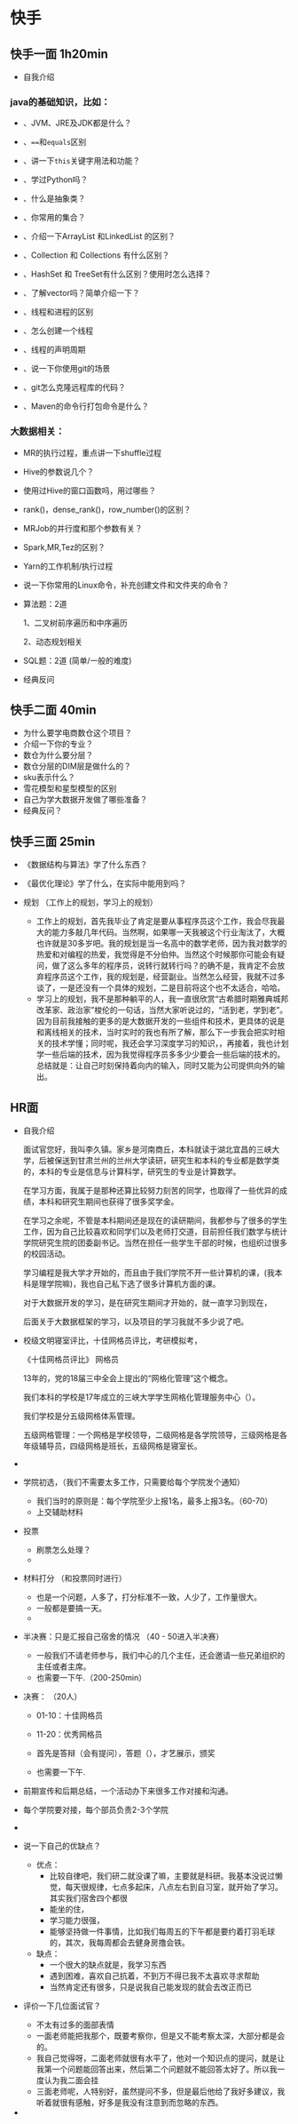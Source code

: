 # 快手

## 快手一面 1h20min

- 自我介绍

### java的基础知识，比如：

- 、JVM、JRE及JDK都是什么？
- 、`==`和`equals`区别
- 、讲一下`this`关键字用法和功能？
- 、学过Python吗？
- 、什么是抽象类？

- 、你常用的集合？
- 、介绍一下ArrayList 和LinkedList 的区别？
- 、Collection 和 Collections 有什么区别？
- 、HashSet 和 TreeSet有什么区别？使用时怎么选择？
- 、了解vector吗？简单介绍一下？

- 、线程和进程的区别
- 、怎么创建一个线程
- 、线程的声明周期
- 、说一下你使用git的场景
- 、git怎么克隆远程库的代码？
- 、Maven的命令行打包命令是什么？



### 大数据相关：

- MR的执行过程，重点讲一下shuffle过程

- Hive的参数说几个？
- 使用过Hive的窗口函数吗，用过哪些？
- rank()，dense_rank()，row_number()的区别？

- MRJob的并行度和那个参数有关？

- Spark,MR,Tez的区别？

- Yarn的工作机制/执行过程

- 说一下你常用的Linux命令，补充创建文件和文件夹的命令？

- 算法题：2道

  1、二叉树前序遍历和中序遍历

  2、动态规划相关

- SQL题：2道 (简单/一般的难度)

- 经典反问





## 快手二面 40min

- 为什么要学电商数仓这个项目？
- 介绍一下你的专业？
- 数仓为什么要分层？
- 数仓分层的DIM层是做什么的？
- sku表示什么？
- 雪花模型和星型模型的区别
- 自己为学大数据开发做了哪些准备？
- 经典反问？





## 快手三面 25min

- 《数据结构与算法》学了什么东西？
- 《最优化理论》学了什么，在实际中能用到吗？

- 规划 （工作上的规划，学习上的规划）

  - 工作上的规划，首先我毕业了肯定是要从事程序员这个工作，我会尽我最大的能力多敲几年代码。当然啊，如果哪一天我被这个行业淘汰了，大概也许就是30多岁吧。我的规划是当一名高中的数学老师，因为我对数学的热爱和对编程的热爱，我觉得是不分伯仲。当然这个时候那你可能会有疑问，做了这么多年的程序员，说转行就转行吗？的确不是，我肯定不会放弃程序员这个工作，我的规划是，经营副业。当然怎么经营，我就不过多谈了，一是还没有一个具体的规划，二是目前将这个也不太适合，哈哈。
  - 学习上的规划，我不是那种躺平的人，我一直很欣赏“古希腊时期雅典城邦改革家、政治家”梭伦的一句话，当然大家听说过的，“活到老，学到老”。因为目前我接触的更多的是大数据开发的一些组件和技术，更具体的说是和离线相关的技术，当时实时的我也有所了解，那么下一步我会把实时相关的技术学懂；同时呢，我还会学习深度学习的知识，，再接着，我也计划学一些后端的技术，因为我觉得程序员多多少少要会一些后端的技术的。总结就是：让自己时刻保持着向内的输入，同时又能为公司提供向外的输出。



## HR面

- 自我介绍

  面试官您好，我叫李久镇。家乡是河南商丘，本科就读于湖北宜昌的三峡大学，后被保送到甘肃兰州的兰州大学读研，研究生和本科的专业都是数学类的，本科的专业是信息与计算科学，研究生的专业是计算数学。

  在学习方面，我属于是那种还算比较努力刻苦的同学，也取得了一些优异的成绩，本科和研究生期间也获得了很多奖学金。

  在学习之余呢，不管是本科期间还是现在的读研期间，我都参与了很多的学生工作，因为自己比较喜欢和同学们以及老师打交道，目前担任我们数学与统计学院研究生院的团委副书记。当然在担任一些学生干部的时候，也组织过很多的校园活动。

  学习编程是我大学才开始的，而且由于我们学院不开一些计算机的课，(我本科是理学院嘛)，我也自己私下选了很多计算机方面的课。

  对于大数据开发的学习，是在研究生期间才开始的，就一直学习到现在，

  后面关于大数据框架的学习，以及项目的学习我就不多少说了吧。

  

- 校级文明寝室评比，十佳网格员评比，考研模拟考，

  《十佳网格员评比》 网格员

  13年的，党的18届三中全会上提出的“网格化管理”这个概念。

  我们本科的学校是17年成立的三峡大学学生网格化管理服务中心（）。

  我们学校是分五级网格体系管理。

  五级网格管理：一个网格是学校领导，二级网格是各学院领导，三级网格是各年级辅导员，四级网格是班长，五级网格是寝室长。



- 

- 学院初选，（我们不需要太多工作，只需要给每个学院发个通知）

  - 我们当时的原则是：每个学院至少上报1名，最多上报3名。（60-70）
  - 上交辅助材料

- 投票

  - 刷票怎么处理？
  - 

- 材料打分 （和投票同时进行）

  - 也是一个问题，人多了，打分标准不一致，人少了，工作量很大。
  - 一般都是要搞一天。
  - 

- 半决赛：只是汇报自己宿舍的情况 （40 - 50进入半决赛）

  - 一般我们不请老师参与，我们中心的几个主任，还会邀请一些兄弟组织的主任或者主席。
  - 也需要一下午.（200-250min）

- 决赛： （20人）

  - 01-10：十佳网格员
  - 11-20：优秀网格员

  - 首先是答辩（会有提问），答题（），才艺展示，颁奖
  - 也需要一下午.

- 前期宣传和后期总结，一个活动办下来很多工作对接和沟通。

- 每个学院要对接，每个部员负责2-3个学院

- 





- 说一下自己的优缺点？
  - 优点：
    - 比较自律吧，我们研二就没课了嘛，主要就是科研。我基本没说过懒觉，每天很规律，七点多起床，八点左右到自习室，就开始了学习。其实我们宿舍四个都很
    - 能坐的住，
    - 学习能力很强，
    - 能够坚持做一件事情，比如我们每周五的下午都是要约着打羽毛球的，其次，我每周都会去健身房撸会铁。
  - 缺点：
    - 一个很大的缺点就是，我学习东西
    - 遇到困难，喜欢自己抗着，不到万不得已我不太喜欢寻求帮助
    - 当然肯定还有很多，只是说我自己能发现的就会去改正而已
- 评价一下几位面试官？
  - 不太有过多的面部表情
  - 一面老师能把我那个，既要考察你，但是又不能考察太深，大部分都是会的。
  - 我自己觉得呀，二面老师就很有水平了，他对一个知识点的提问，就是让我第一个问题能回答出来，然后第二个问题就不能回答太好了。所以我一度认为我二面会挂
  - 三面老师呢，人特别好，虽然提问不多，但是最后他给了我好多建议，我听着就很有感触，好多是我没有注意到而忽略的东西。
- 











